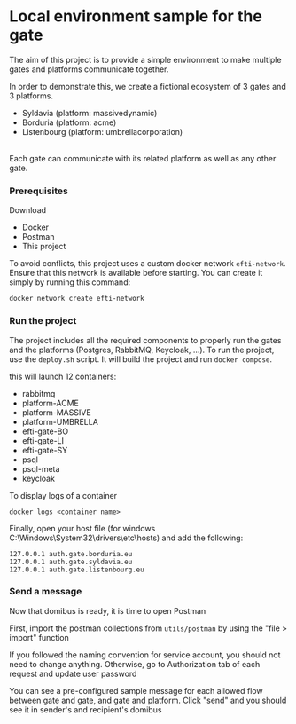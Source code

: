 <h1>Local environment sample for the gate</h1>


The aim of this project is to provide a simple environment to make multiple gates and platforms communicate together. 

In order to demonstrate this, we create a fictional ecosystem of 3 gates and 3 platforms.
<ul>
<li>Syldavia (platform: massivedynamic)</li>
<li>Borduria (platform: acme)</li>
<li>Listenbourg (platform: umbrellacorporation)</li>
</ul>
<br>
Each gate can communicate with its related platform as well as any other gate.

<h3> Prerequisites </h3>

Download
<ul>
  <li>Docker</li>
  <li>Postman</li>
  <li>This project</li>
</ul>

To avoid conflicts, this project uses a custom docker network `efti-network`. Ensure that this network is available before starting. You can create it simply by running this command:
```
docker network create efti-network
```
<h3> Run the project </h3>

The project includes all the required components to properly run the gates and the platforms (Postgres, RabbitMQ, Keycloak, ...).
To run the project, use the `deploy.sh` script. It will build the project and run `docker compose`.

this will launch 12 containers:
<ul>
  <li>rabbitmq</li>
  <li>platform-ACME</li>
  <li>platform-MASSIVE</li>
  <li>platform-UMBRELLA</li>
  <li>efti-gate-BO</li>
  <li>efti-gate-LI</li>
  <li>efti-gate-SY</li>
  <li>psql</li>
  <li>psql-meta</li>
  <li>keycloak</li>
</ul>

To display logs of a container 
```
docker logs <container name>
```

Finally, open your host file (for windows C:\Windows\System32\drivers\etc\hosts) and add the following:
```
127.0.0.1 auth.gate.borduria.eu
127.0.0.1 auth.gate.syldavia.eu
127.0.0.1 auth.gate.listenbourg.eu
```

<h3>Send a message</h3>

Now that domibus is ready, it is time to open Postman

First, import the postman collections from `utils/postman` by using the "file > import" function

If you followed the naming convention for service account, you should not need to change anything. Otherwise, go to Authorization tab of each request and update user password

You can see a pre-configured sample message for each allowed flow between gate and gate, and gate and platform. Click "send" and you should see it in sender's and recipient's domibus